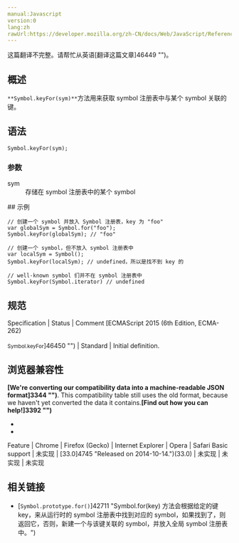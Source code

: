 ```yaml
---
manual:Javascript
version:0
lang:zh
rawUrl:https://developer.mozilla.org/zh-CN/docs/Web/JavaScript/Reference/Global_Objects/Symbol/keyFor
---
```




这篇翻译不完整。请帮忙从英语[翻译这篇文章]46449 "")。





## 概述<a name="Summary"></a>


`**Symbol.keyFor(sym)**`方法用来获取 symbol 注册表中与某个 symbol 关联的键。


## 语法<a name="Syntax"></a>

```
Symbol.keyFor(sym);
```

### 参数<a name="参数"></a>
<dl><dt id=''>sym</dt><dd>存储在 symbol 注册表中的某个 symbol</dd></dl>
## 示例<a name="示例"></a>

```
// 创建一个 symbol 并放入 Symbol 注册表，key 为 "foo"
var globalSym = Symbol.for("foo"); 
Symbol.keyFor(globalSym); // "foo"

// 创建一个 symbol，但不放入 symbol 注册表中
var localSym = Symbol(); 
Symbol.keyFor(localSym); // undefined，所以是找不到 key 的

// well-known symbol 们并不在 symbol 注册表中
Symbol.keyFor(Symbol.iterator) // undefined
```

## 规范<a name="规范"></a>

Specification | Status | Comment 
[ECMAScript 2015 (6th Edition, ECMA-262)<br></br><small>Symbol.keyFor</small>]46450 "") | Standard | Initial definition. 


## 浏览器兼容性<a name="浏览器兼容性"></a>


**[We&#39;re converting our compatibility data into a machine-readable JSON format]3344 "")**. This compatibility table still uses the old format, because we haven&#39;t yet converted the data it contains.**[Find out how you can help!]3392 "")**


* 
* 

Feature | Chrome | Firefox (Gecko) | Internet Explorer | Opera | Safari 
Basic support | 未实现 | [33.0]4745 "Released on 2014-10-14.")(33.0) | 未实现 | 未实现 | 未实现 




## 相关链接<a name="See_Also"></a>

* [`Symbol.prototype.for()`]42711 "Symbol.for(key) 方法会根据给定的键 key，来从运行时的 symbol 注册表中找到对应的 symbol，如果找到了，则返回它，否则，新建一个与该键关联的 symbol，并放入全局 symbol 注册表中。")



